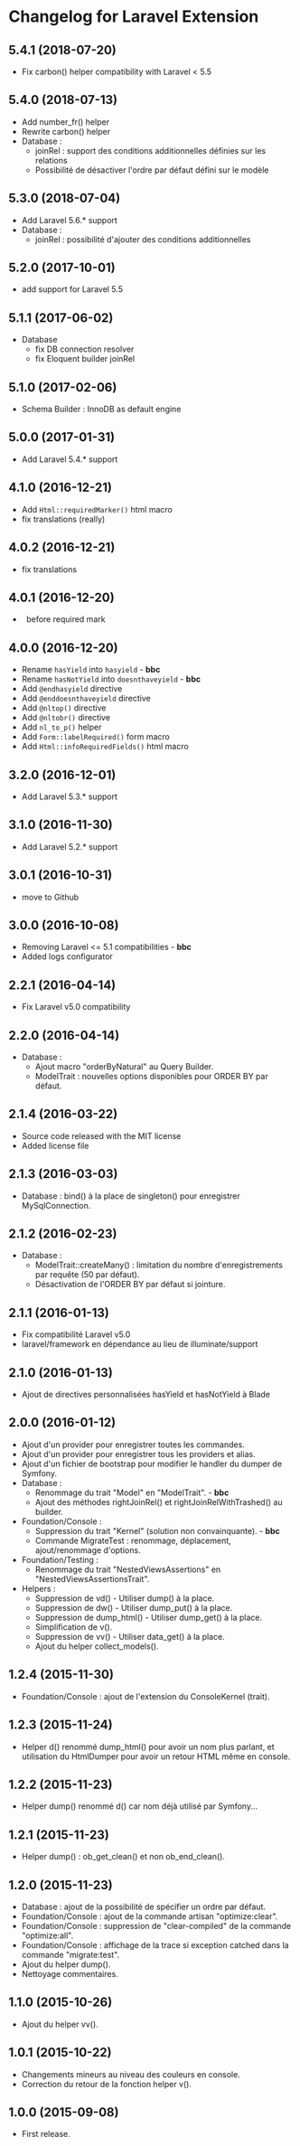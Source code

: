 Changelog for Laravel Extension
===============================

5.4.1 (2018-07-20)
------------------

- Fix carbon() helper compatibility with Laravel < 5.5

5.4.0 (2018-07-13)
------------------

- Add number_fr() helper
- Rewrite carbon() helper
- Database :
    * joinRel : support des conditions additionnelles définies sur les relations
    * Possibilité de désactiver l'ordre par défaut défini sur le modèle

5.3.0 (2018-07-04)
------------------

- Add Laravel 5.6.* support
- Database :
    * joinRel : possibilité d'ajouter des conditions additionnelles

5.2.0 (2017-10-01)
------------------

- add support for Laravel 5.5

5.1.1 (2017-06-02)
------------------

- Database
    * fix DB connection resolver
    * fix Eloquent builder joinRel

5.1.0 (2017-02-06)
------------------

- Schema Builder : InnoDB as default engine

5.0.0 (2017-01-31)
------------------

- Add Laravel 5.4.* support

4.1.0 (2016-12-21)
------------------

- Add `Html::requiredMarker()` html macro
- fix translations (really)

4.0.2 (2016-12-21)
------------------

- fix translations

4.0.1 (2016-12-20)
------------------

- &nbsp; before required mark

4.0.0 (2016-12-20)
------------------

- Rename `hasYield` into `hasyield` - **bbc**
- Rename `hasNotYield` into `doesnthaveyield` - **bbc**
- Add `@endhasyield` directive
- Add `@enddoesnthaveyield` directive
- Add `@nltop()` directive
- Add `@nltobr()` directive
- Add `nl_to_p()` helper
- Add `Form::labelRequired()` form macro
- Add `Html::infoRequiredFields()` html macro

3.2.0 (2016-12-01)
------------------

- Add Laravel 5.3.* support

3.1.0 (2016-11-30)
------------------

- Add Laravel 5.2.* support

3.0.1 (2016-10-31)
------------------

- move to Github

3.0.0 (2016-10-08)
------------------

- Removing Laravel <= 5.1 compatibilities - **bbc**
- Added logs configurator

2.2.1 (2016-04-14)
------------------

- Fix Laravel v5.0 compatibility

2.2.0 (2016-04-14)
------------------

- Database :
    * Ajout macro "orderByNatural" au Query Builder.
    * ModelTrait : nouvelles options disponibles pour ORDER BY par défaut.

2.1.4 (2016-03-22)
------------------

- Source code released with the MIT license
- Added license file

2.1.3 (2016-03-03)
------------------

- Database : bind() à la place de singleton() pour enregistrer MySqlConnection.

2.1.2 (2016-02-23)
------------------

- Database :
    * ModelTrait::createMany() : limitation du nombre d'enregistrements par requête (50 par défaut).
    * Désactivation de l'ORDER BY par défaut si jointure.

2.1.1 (2016-01-13)
------------------

- Fix compatibilité Laravel v5.0
- laravel/framework en dépendance au lieu de illuminate/support

2.1.0 (2016-01-13)
------------------

- Ajout de directives personnalisées hasYield et hasNotYield à Blade

2.0.0 (2016-01-12)
------------------

- Ajout d'un provider pour enregistrer toutes les commandes.
- Ajout d'un provider pour enregistrer tous les providers et alias.
- Ajout d'un fichier de bootstrap pour modifier le handler du dumper de Symfony.
- Database :
    * Renommage du trait "Model" en "ModelTrait". - **bbc**
    * Ajout des méthodes rightJoinRel() et rightJoinRelWithTrashed() au builder.
- Foundation/Console :
    * Suppression du trait "Kernel" (solution non convainquante). - **bbc**
    * Commande MigrateTest : renommage, déplacement, ajout/renommage d'options.
- Foundation/Testing :
    * Renommage du trait "NestedViewsAssertions" en "NestedViewsAssertionsTrait".
- Helpers :
    * Suppression de vd() - Utiliser dump() à la place.
    * Suppression de dw() - Utiliser dump_put() à la place.
    * Suppression de dump_html() - Utiliser dump_get() à la place.
    * Simplification de v().
    * Suppression de vv() - Utiliser data_get() à la place.
    * Ajout du helper collect_models().

1.2.4 (2015-11-30)
------------------

- Foundation/Console : ajout de l'extension du ConsoleKernel (trait).

1.2.3 (2015-11-24)
------------------

- Helper d() renommé dump_html() pour avoir un nom plus parlant, et utilisation
  du HtmlDumper pour avoir un retour HTML même en console.

1.2.2 (2015-11-23)
------------------

- Helper dump() renommé d() car nom déjà utilisé par Symfony...

1.2.1 (2015-11-23)
------------------

- Helper dump() : ob_get_clean() et non ob_end_clean().

1.2.0 (2015-11-23)
------------------

- Database : ajout de la possibilité de spécifier un ordre par défaut.
- Foundation/Console : ajout de la commande artisan "optimize:clear".
- Foundation/Console : suppression de "clear-compiled" de la commande "optimize:all".
- Foundation/Console : affichage de la trace si exception catched dans la commande "migrate:test".
- Ajout du helper dump().
- Nettoyage commentaires.

1.1.0 (2015-10-26)
------------------

- Ajout du helper vv().

1.0.1 (2015-10-22)
------------------

- Changements mineurs au niveau des couleurs en console.
- Correction du retour de la fonction helper v().

1.0.0 (2015-09-08)
------------------

- First release.
